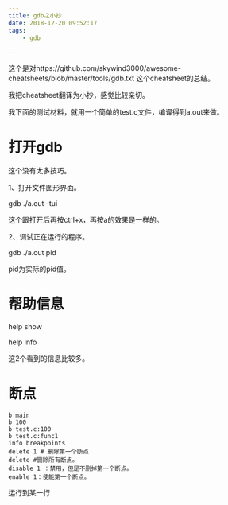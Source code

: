 ```yaml
---
title: gdb之小抄
date: 2018-12-20 09:52:17
tags:
	- gdb

---
```




这个是对https://github.com/skywind3000/awesome-cheatsheets/blob/master/tools/gdb.txt 这个cheatsheet的总结。

我把cheatsheet翻译为小抄，感觉比较亲切。



我下面的测试材料，就用一个简单的test.c文件，编译得到a.out来做。

# 打开gdb

这个没有太多技巧。

1、打开文件图形界面。

gdb ./a.out -tui

这个跟打开后再按ctrl+x，再按a的效果是一样的。

2、调试正在运行的程序。

gdb ./a.out pid

pid为实际的pid值。

# 帮助信息

help show

help info

这2个看到的信息比较多。

# 断点

```
b main
b 100
b test.c:100
b test.c:func1
info breakpoints
delete 1 # 删除第一个断点
delete #删除所有断点。
disable 1 ：禁用，但是不删掉第一个断点。
enable 1：使能第一个断点。

```

运行到某一行

```

```



